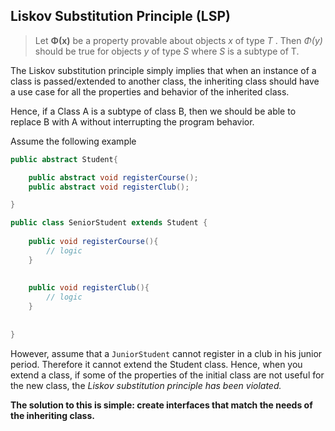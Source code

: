 ## Liskov Substitution Principle (LSP)

> Let **Φ(x)** be a property provable about objects *x*  of type *T* . Then *Φ(y)* should be true for objects *y* of type *S* where *S* is a subtype of T.

The Liskov substitution principle simply implies that when an instance of a class is passed/extended to another class, the inheriting class should have a use case for all the properties and behavior of the inherited class.

Hence, if a Class A is a subtype of class B, then we should be able to replace B with A without interrupting the program behavior. 



Assume the following example

``` java
public abstract Student{

    public abstract void registerCourse();
    public abstract void registerClub();

}
```

```java
public class SeniorStudent extends Student {
    
    public void registerCourse(){
        // logic
    }
    
       
    public void registerClub(){
        // logic
    }
    
    
}
```

However, assume that a `JuniorStudent` cannot register in a club in his junior period. Therefore it cannot extend the Student class. Hence, when you extend a class, if some of the properties of the initial class are not useful for the new class, the *Liskov substitution principle has been violated.*

**The solution to this is simple: create interfaces that match the needs of the inheriting class.**